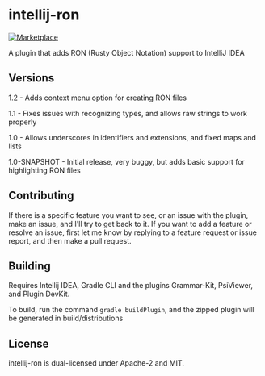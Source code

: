 # intellij-ron
[![Marketplace](https://img.shields.io/static/v1?label=&message=Marketplace&labelColor=FFF&color=000&logo=intellij-idea&logoColor=000)](https://plugins.jetbrains.com/plugin/14897-ron/)

A plugin that adds RON (Rusty Object Notation) support to IntelliJ IDEA

## Versions
1.2 - Adds context menu option for creating RON files

1.1 - Fixes issues with recognizing types, and allows raw strings to work properly

1.0 - Allows underscores in identifiers and extensions, and fixed maps and lists

1.0-SNAPSHOT - Initial release, very buggy, but adds basic support for highlighting RON files

## Contributing
If there is a specific feature you want to see, or an issue with the plugin, make an issue, and I'll try to get back to it.
If you want to add a feature or resolve an issue, first let me know by replying to a feature request or issue report, and then make a pull request.


## Building
Requires Intellij IDEA, Gradle CLI and the plugins Grammar-Kit, PsiViewer, and Plugin DevKit.

To build, run the command `gradle buildPlugin`, and the zipped plugin will be generated in build/distributions

## License
intellij-ron is dual-licensed under Apache-2 and MIT.